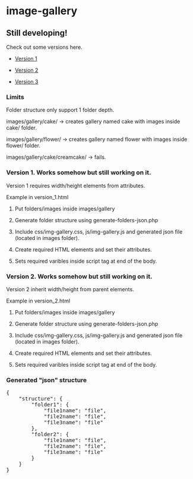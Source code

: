 # image-gallery

## Still developing! ##

Check out some versions here.

* [Version 1](http://kolu-shuangliang.xyz/image-gallery/version_1.html)

* [Version 2](http://kolu-shuangliang.xyz/image-gallery/version_2.html)

* [Version 3](http://kolu-shuangliang.xyz/image-gallery/version_3.html)

### Limits ###
Folder structure only support 1 folder depth.

images/gallery/cake/ -> creates gallery named cake with images inside cake/ folder.

images/gallery/flower/ -> creates gallery named flower with images inside flower/ folder.

images/gallery/cake/creamcake/ -> fails.

### Version 1. Works somehow but still working on it. ###

Version 1 requires width/height elements from attributes.

Example in version_1.html

1. Put folders/images inside images/gallery

2. Generate folder structure using generate-folders-json.php

3. Include css/img-gallery.css, js/img-gallery.js and generated json file (located in images folder).

4. Create required HTML elements and set their attributes.

5. Sets required varibles inside script tag at end of the body.

### Version 2. Works somehow but still working on it. ###

Version 2 inherit width/height from parent elements.

Example in version_2.html

1. Put folders/images inside images/gallery

2. Generate folder structure using generate-folders-json.php

3. Include css/img-gallery.css, js/img-gallery.js and generated json file (located in images folder).

4. Create required HTML elements and set their attributes.

5. Sets required varibles inside script tag at end of the body.

### Generated "json" structure ###
<pre>
{
    "structure": {
        "folder1": {
            "file1name": "file",
            "file2name": "file",
            "file3name": "file"
        },
        "folder2": {
            "file1name": "file",
            "file2name": "file",
            "file3name": "file"
        }
    }   
}
</pre>
